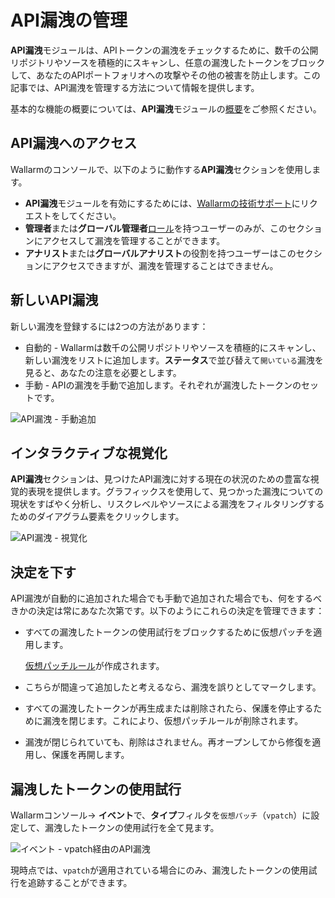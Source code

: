 # API漏洩の管理

**API漏洩**モジュールは、APIトークンの漏洩をチェックするために、数千の公開リポジトリやソースを積極的にスキャンし、任意の漏洩したトークンをブロックして、あなたのAPIポートフォリオへの攻撃やその他の被害を防止します。この記事では、API漏洩を管理する方法について情報を提供します。

基本的な機能の概要については、**API漏洩**モジュールの[概要](../about-wallarm/api-leaks.md)をご参照ください。

## API漏洩へのアクセス

Wallarmのコンソールで、以下のように動作する**API漏洩**セクションを使用します。

* **API漏洩**モジュールを有効にするためには、[Wallarmの技術サポート](mailto:support@wallarm.com)にリクエストをしてください。
* **管理者**または**グローバル管理者**[ロール](../user-guides/settings/users.md#user-roles)を持つユーザーのみが、このセクションにアクセスして漏洩を管理することができます。
* **アナリスト**または**グローバルアナリスト**の役割を持つユーザーはこのセクションにアクセスできますが、漏洩を管理することはできません。

## 新しいAPI漏洩

新しい漏洩を登録するには2つの方法があります：

* 自動的 - Wallarmは数千の公開リポジトリやソースを積極的にスキャンし、新しい漏洩をリストに追加します。**ステータス**で並び替えて`開いている`漏洩を見ると、あなたの注意を必要とします。
* 手動 - APIの漏洩を手動で追加します。それぞれが漏洩したトークンのセットです。

![API漏洩 - 手動追加](../images/about-wallarm-waf/api-leaks/api-leaks-add-manually.png)

## インタラクティブな視覚化

**API漏洩**セクションは、見つけたAPI漏洩に対する現在の状況のための豊富な視覚的表現を提供します。グラフィックスを使用して、見つかった漏洩についての現状をすばやく分析し、リスクレベルやソースによる漏洩をフィルタリングするためのダイアグラム要素をクリックします。

![API漏洩 - 視覚化](../images/about-wallarm-waf/api-leaks/api-leaks-visual.png)

## 決定を下す

API漏洩が自動的に追加された場合でも手動で追加された場合でも、何をするべきかの決定は常にあなた次第です。以下のようにこれらの決定を管理できます：

* すべての漏洩したトークンの使用試行をブロックするために仮想パッチを適用します。

    [仮想パッチルール](../user-guides/rules/vpatch-rule.md)が作成されます。

* こちらが間違って追加したと考えるなら、漏洩を誤りとしてマークします。
* すべての漏洩したトークンが再生成または削除されたら、保護を停止するために漏洩を閉じます。これにより、仮想パッチルールが削除されます。
* 漏洩が閉じられていても、削除はされません。再オープンしてから修復を適用し、保護を再開します。

## 漏洩したトークンの使用試行

Wallarmコンソール→ **イベント**で、**タイプ**フィルタを`仮想パッチ`（`vpatch`）に設定して、漏洩したトークンの使用試行を全て見ます。

![イベント - vpatch経由のAPI漏洩](../images/about-wallarm-waf/api-leaks/api-leaks-in-events.png)

現時点では、`vpatch`が適用されている場合にのみ、漏洩したトークンの使用試行を追跡することができます。